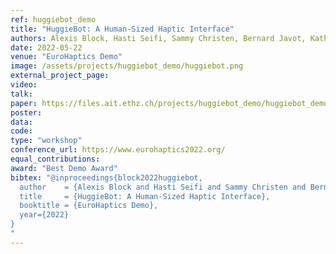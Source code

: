 ```yaml
---
ref: huggiebot_demo
title: "HuggieBot: A Human-Sized Haptic Interface"
authors: Alexis Block, Hasti Seifi, Sammy Christen, Bernard Javot, Katherine Kuchenbecker
date: 2022-05-22
venue: "EuroHaptics Demo"
image: /assets/projects/huggiebot_demo/huggiebot.png
external_project_page: 
video: 
talk: 
paper: https://files.ait.ethz.ch/projects/huggiebot_demo/huggiebot_demo.pdf
poster: 
data: 
code: 
type: "workshop"
conference_url: https://www.eurohaptics2022.org/
equal_contributions: 
award: "Best Demo Award"
bibtex: "@inproceedings{block2022huggiebot,
  author    = {Alexis Block and Hasti Seifi and Sammy Christen and Bernard Javot and Katherine J. Kuchenbecker},
  title     = {HuggieBot: A Human-Sized Haptic Interface},
  booktitle = {EuroHaptics Demo},
  year={2022}
}
"
---
```

